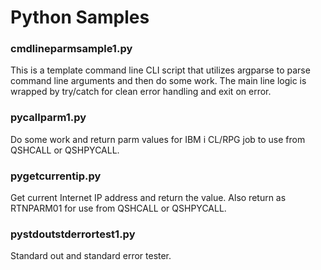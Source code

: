 # Python Samples 

### cmdlineparmsample1.py   
This is a template command line CLI script that utilizes argparse to parse command line arguments and then do some work. The main line logic is wrapped by try/catch for clean error handling and exit on error. 

### pycallparm1.py   
Do some work and return parm values for IBM i CL/RPG job to use from QSHCALL or QSHPYCALL.

### pygetcurrentip.py   
Get current Internet IP address and return the value. Also return as RTNPARM01 for use from QSHCALL or QSHPYCALL.

### pystdoutstderrortest1.py
Standard out and standard error tester. 

